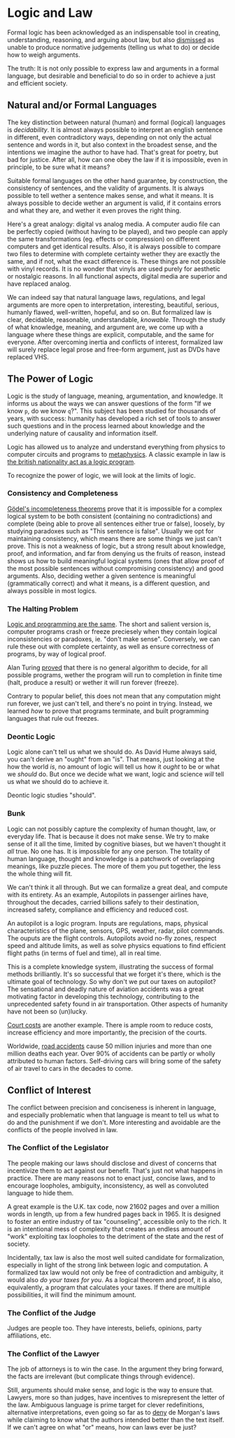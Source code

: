# Logic and Law

Formal logic has been acknowledged as an indispensable tool in creating, understanding, reasoning, and arguing about law, but also [dismissed](https://books.google.ro/books?id=bVxRToF92awC&pg=PA11) as unable to produce normative judgements (telling us what to do) or decide how to weigh arguments.

The truth: It is not only possible to express law and arguments in a formal language, but desirable and beneficial to do so in order to achieve a just and efficient society.


## Natural and/or Formal Languages

The key distinction between natural (human) and formal (logical) languages is *decidability*. It is almost always possible to interpret an english sentence in different, even contradictory ways, depending on not only the actual sentence and words in it, but also context in the broadest sense, and the intentions we imagine the author to have had. That's great for poetry, but bad for justice. After all, how can one obey the law if it is impossible, even in principle, to be sure what it means?

Suitable formal languages on the other hand guarantee, by construction, the consistency of sentences, and the validity of arguments. It is always possible to tell wether a sentence makes sense, and what it means. It is always possible to decide wether an argument is valid, if it contains errors and what they are, and wether it even proves the right thing.

Here's a great analogy: digital vs analog media. A computer audio file can be perfectly copied (without having to be played), and two people can apply the same transformations (eg. effects or compression) on different computers and get identical results. Also, it is always possible to compare two files to determine with complete certainty wether they are exactly the same, and if not, what the exact difference is. These things are not possible with vinyl records. It is no wonder that vinyls are used purely for aesthetic or nostalgic reasons. In all functional aspects, digital media are superior and have replaced analog.

We can indeed say that natural language laws, regulations, and legal arguments are more open to interpretation, interesting, beautiful, serious, humanly flawed, well-written, hopeful, and so on. But formalized law is clear, decidable, reasonable, understandable, _knowable_. Through the study of what knowledge, meaning, and argument are, we come up with a language where these things are explicit, computable, and the same for everyone. After overcoming inertia and conflicts of interest, formalized law will surely replace legal prose and free-form argument, just as DVDs have replaced VHS.


## The Power of Logic

Logic is the study of language, meaning, argumentation, and knowledge. It informs us about the ways we can answer questions of the form "If we know `p`, do we know `q`?". This subject has been studied for thousands of years, with success: humanity has developed a rich set of tools to answer such questions and in the process learned about knowledge and the underlying nature of causality and information itself.

Logic has allowed us to analyze and understand everything from physics to computer circuits and programs to [metaphysics](http://mally.stanford.edu/cm/). A classic example in law is [the british nationality act as a logic program](http://opim.wharton.upenn.edu/~sok/papers/s/p370-sergot.pdf).

To recognize the power of logic, we will look at the limits of logic.


### Consistency and Completeness

[Gödel's incompleteness theorems](https://en.wikipedia.org/wiki/G%C3%B6del%27s_incompleteness_theorems) prove that it is impossible for a complex logical system to be both consistent (containing no contradictions) and complete (being able to prove all sentences either true or false), loosely, by studying paradoxes such as "This sentence is false". Usually we opt for maintaining consistency, which means there are some things we just can't prove. This is not a weakness of logic, but a strong result about knowledge, proof, and information, and far from denying us the fruits of reason, instead shows us how to build meaningful logical systems (ones that allow proof of the most possible sentences without compromising consistency) and good arguments. Also, deciding wether a given sentence is meaningful (grammatically correct) and what it means, is a different question, and always possible in most logics.


### The Halting Problem

[Logic and programming are the same](https://en.wikipedia.org/wiki/Curry%E2%80%93Howard_correspondence). The short and salient version is, computer programs crash or freeze preciesely when they contain logical inconsistencies or paradoxes, ie. "don't make sense". Conversely, we can rule these out with complete certainty, as well as ensure correctness of programs, by way of logical proof.

Alan Turing [proved](https://en.wikipedia.org/wiki/Halting_problem) that there is no general algorithm to decide, for all possible programs, wether the program will run to completion in finite time (halt, produce a result) or wether it will run forever (freeze).

Contrary to popular belief, this does not mean that any computation might run forever, we just can't tell, and there's no point in trying. Instead, we learned _how_ to prove that programs terminate, and built programming languages that rule out freezes.


### Deontic Logic

Logic alone can't tell us what we should do. As David Hume always said, you can't derive an "ought" from an "is". That means, just looking at the how the world *is*, no amount of logic will tell us how it *ought* to be or what we *should* do. But once we decide what we want, logic and science _will_ tell us what we should do to achieve it.

Deontic logic studies "should".

### Bunk

Logic can not possibly capture the complexity of human thought, law, or everyday life. That is because it does not make sense. We try to make sense of it all the time, limited by cognitive biases, but we haven't thought it _all_ true. No one has. It is impossible for any one person. The totality of human language, thought and knowledge is a patchwork of overlapping meanings, like puzzle pieces. The more of them you put together, the less the whole thing will fit.

We can't think it all through. But we can formalize a great deal, and compute with its entirety. As an example, Autopilots in passenger airlines have, throughout the decades, carried billions safely to their destination, increased safety, compliance and efficiency and reduced cost.

An autopilot is a logic program. Inputs are regulations, maps, physical characteristics of the plane, sensors, GPS, weather, radar, pilot commands. The ouputs are the flight controls. Autopilots avoid no-fly zones, respect speed and altitude limits, as well as solve physics equations to find efficient flight paths (in terms of fuel and time), all in real time.

This is a complete knowledge system, illustrating the success of formal methods brilliantly. It's so successful that we forget it's there, which is the ultimate goal of technology. So why don't we put our taxes on autopilot? The sensational and deadly nature of aviation accidents was a great motivating factor in developing this technology, contributing to the unprecedented safety found in air transportation. Other aspects of humanity have not been so (un)lucky.

[Court costs](http://www.instituteforlegalreform.com/resource/us-legal-system-is-worlds-most-costly-according-to-a-new-study) are another example. There is ample room to reduce costs, increase efficiency and more importantly, the precision of the courts.

Worldwide, [road accidents](https://en.wikipedia.org/wiki/Traffic_collision) cause 50 million injuries and more than one million deaths each year. Over 90% of accidents can be partly or wholly attributed to human factors. Self-driving cars will bring some of the safety of air travel to cars in the decades to come.


## Conflict of Interest

The conflict between precision and conciseness is inherent in language, and especially problematic when that language is meant to tell us what to do and the punishment if we don't. More interesting and avoidable are the conflicts of the people involved in law.


### The Conflict of the Legislator

The people making our laws should disclose and divest of concerns that incentivize them to act against our benefit. That's just not what happens in practice. There are many reasons not to enact just, concise laws, and to encourage loopholes, ambiguity, inconsistency, as well as convoluted language to hide them.

A great example is the U.K. tax code, now 21602 pages and over a million words in length, up from a few hundred pages back in 1965. It is designed to foster an entire industry of tax "counseling", accessible only to the rich. It is an intentional mess of complexity that creates an endless amount of "work" exploiting tax loopholes to the detriment of the state and the rest of society.

Incidentally, tax law is also the most well suited candidate for formalization, especially in light of the strong link between logic and computation. A formalized tax law would not only be free of contradiction and ambiguity, it would also _do your taxes for you_. As a logical theorem and proof, it is also, equivalently, a program that calculates your taxes. If there are multiple possibilities, it will find the minimum amount.


### The Conflict of the Judge

Judges are people too. They have interests, beliefs, opinions, party affiliations, etc.


### The Conflict of the Lawyer

The job of attorneys is to win the case. In the argument they bring forward, the facts are irrelevant (but complicate things through evidence).

Still, arguments should make sense, and logic is the way to ensure that. Lawyers, more so than judges, have incentives to misrepresent the letter of the law. Ambiguous language is prime target for clever redefinitions, alternative interpretations, even going so far as to [deny](https://books.google.ro/books?id=_4OPYtXwLtwC&pg=PA52&lpg=PA49) de Morgan's laws while claiming to know what the authors intended better than the text itself. If we can't agree on what "or" means, how can laws ever be just?
